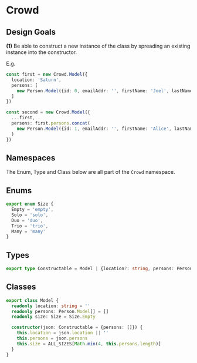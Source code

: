 # Crowd

## Design Goals

**(1)** Be able to construct a new instance of the class by spreading an existing instance into the constructor.

E.g.
```typescript
const first = new Crowd.Model({
  location: 'Saturn',
  persons: [
    new Person.Model({id: 0, emailAddr: '', firstName: 'Joel', lastName: ''})
  ]
})

const second = new Crowd.Model({
  ...first,
  persons: first.persons.concat(
    new Person.Model({id: 1, emailAddr: '', firstName: 'Alice', lastName: 'D'})
  )
})
```

## Namespaces

The Enum, Type and Class below are all part of the `Crowd` namespace.

## Enums

```typescript
export enum Size {
  Empty = 'empty',
  Solo = 'solo',
  Duo = 'duo',
  Trio = 'trio',
  Many = 'many'
}
```

## Types

```typescript
export type Constructable = Model | {location?: string, persons: Person.Model[]}
```

## Classes

```typescript
export class Model {
  readonly location: string = ''
  readonly persons: Person.Model[] = []
  readonly size: Size = Size.Empty

  constructor(json: Constructable = {persons: []}) {
    this.location = json.location || ''
    this.persons = json.persons
    this.size = ALL_SIZES[Math.min(4, this.persons.length)]
  }
}
```
